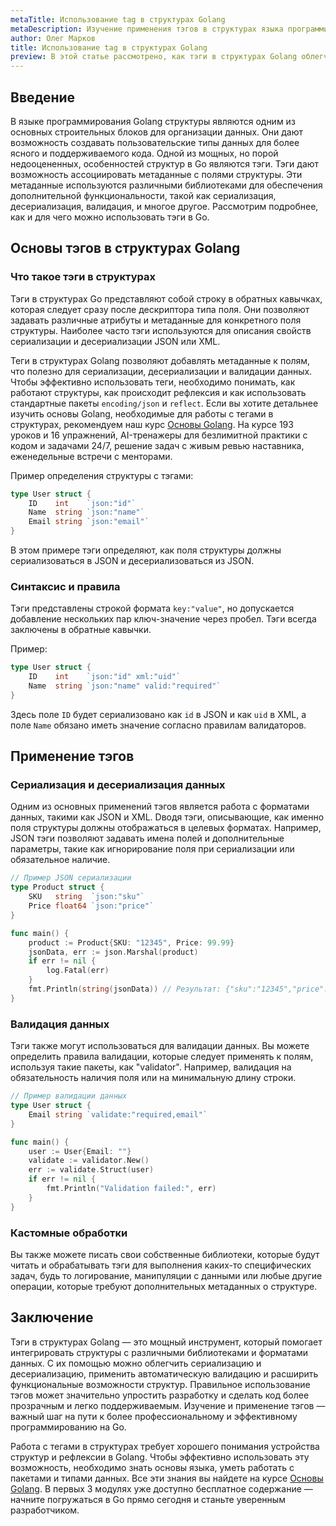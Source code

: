 ```yaml
---
metaTitle: Использование tag в структурах Golang
metaDescription: Изучение применения тэгов в структурах языка программирования Golang. Узнайте, как они помогают при сериализации и десериализации данных, а также валидации входных данных.
author: Олег Марков
title: Использование tag в структурах Golang
preview: В этой статье рассмотрено, как тэги в структурах Golang облегчают работу с данными. Мы узнаем, как использовать тэги для сериализации и валидации данных.
---
```


## Введение

В языке программирования Golang структуры являются одним из основных строительных блоков для организации данных. Они дают возможность создавать пользовательские типы данных для более ясного и поддерживаемого кода. Одной из мощных, но порой недооцененных, особенностей структур в Go являются тэги. Тэги дают возможность ассоциировать метаданные с полями структуры. Эти метаданные используются различными библиотеками для обеспечения дополнительной функциональности, такой как сериализация, десериализация, валидация, и многое другое. Рассмотрим подробнее, как и для чего можно использовать тэги в Go.

## Основы тэгов в структурах Golang

### Что такое тэги в структурах

Тэги в структурах Go представляют собой строку в обратных кавычках, которая следует сразу после дескриптора типа поля. Они позволяют задавать различные атрибуты и метаданные для конкретного поля структуры. Наиболее часто тэги используются для описания свойств сериализации и десериализации JSON или XML.

Теги в структурах Golang позволяют добавлять метаданные к полям, что полезно для сериализации, десериализации и валидации данных.  Чтобы эффективно использовать теги, необходимо понимать, как работают структуры, как происходит рефлексия и как использовать стандартные пакеты `encoding/json` и `reflect`. Если вы хотите детальнее изучить основы Golang, необходимые для работы с тегами в структурах, рекомендуем наш курс [Основы Golang](https://purpleschool.ru/course/go-basics?utm_source=knowledgebase&utm_medium=text&utm_campaign=ispolzovanie_tag_v_strukturakh_golang). На курсе 193 уроков и 16 упражнений, AI-тренажеры для безлимитной практики с кодом и задачами 24/7, решение задач с живым ревью наставника, еженедельные встречи с менторами.

Пример определения структуры с тэгами:

```go
type User struct {
    ID    int    `json:"id"`
    Name  string `json:"name"`
    Email string `json:"email"`
}
```

В этом примере тэги определяют, как поля структуры должны сериализоваться в JSON и десериализоваться из JSON.

### Синтаксис и правила

Тэги представлены строкой формата `key:"value"`, но допускается добавление нескольких пар ключ-значение через пробел. Тэги всегда заключены в обратные кавычки.

Пример:

```go
type User struct {
    ID    int    `json:"id" xml:"uid"`
    Name  string `json:"name" valid:"required"`
}
```

Здесь поле `ID` будет сериализовано как `id` в JSON и как `uid` в XML, а поле `Name` обязано иметь значение согласно правилам валидаторов.

## Применение тэгов

### Сериализация и десериализация данных

Одним из основных применений тэгов является работа с форматами данных, такими как JSON и XML. Dводя тэги, описывающие, как именно поля структуры должны отображаться в целевых форматах. Например, JSON тэги позволяют задавать имена полей и дополнительные параметры, такие как игнорирование поля при сериализации или обязательное наличие.

```go
// Пример JSON сериализации
type Product struct {
    SKU   string  `json:"sku"`
    Price float64 `json:"price"`
}

func main() {
    product := Product{SKU: "12345", Price: 99.99}
    jsonData, err := json.Marshal(product)
    if err != nil {
        log.Fatal(err)
    }
    fmt.Println(string(jsonData)) // Результат: {"sku":"12345","price":99.99}
}
```

### Валидация данных

Тэги также могут использоваться для валидации данных. Вы можете определить правила валидации, которые следует применять к полям, используя такие пакеты, как "validator". Например, валидация на обязательность наличия поля или на минимальную длину строки.

```go
// Пример валидации данных
type User struct {
    Email string `validate:"required,email"`
}

func main() {
    user := User{Email: ""}
    validate := validator.New()
    err := validate.Struct(user)
    if err != nil {
        fmt.Println("Validation failed:", err)
    }
}
```

### Кастомные обработки

Вы также можете писать свои собственные библиотеки, которые будут читать и обрабатывать тэги для выполнения каких-то специфических задач, будь то логирование, манипуляции с данными или любые другие операции, которые требуют дополнительных метаданных о структуре.

## Заключение

Тэги в структурах Golang — это мощный инструмент, который помогает интегрировать структуры с различными библиотеками и форматами данных. С их помощью можно облегчить сериализацию и десериализацию, применить автоматическую валидацию и расширить функциональные возможности структур. Правильное использование тэгов может значительно упростить разработку и сделать код более прозрачным и легко поддерживаемым. Изучение и применение тэгов — важный шаг на пути к более профессиональному и эффективному программированию на Go.

Работа с тегами в структурах требует хорошего понимания устройства структур и рефлексии в Golang. Чтобы эффективно использовать эту возможность, необходимо знать основы языка, уметь работать с пакетами и типами данных. Все эти знания вы найдете на курсе [Основы Golang](https://purpleschool.ru/course/go-basics?utm_source=knowledgebase&utm_medium=text&utm_campaign=ispolzovanie_tag_v_strukturakh_golang). В первых 3 модулях уже доступно бесплатное содержание — начните погружаться в Go прямо сегодня и станьте уверенным разработчиком.
